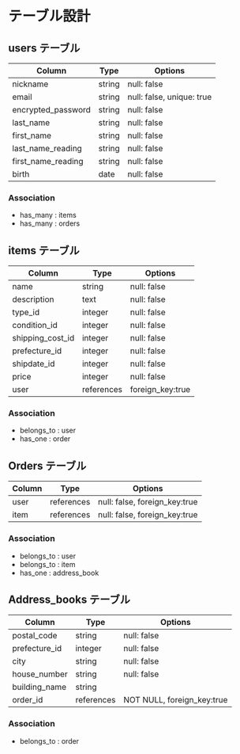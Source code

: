 # テーブル設計

## users テーブル

| Column             | Type   | Options                  |
| ------------------ | ------ | -------------------------|
| nickname           | string | null: false              |
| email              | string | null: false, unique: true|
| encrypted_password | string | null: false              |
| last_name          | string | null: false              |
| first_name         | string | null: false              |
| last_name_reading  | string | null: false              |
| first_name_reading | string | null: false              |
| birth              | date   | null: false              |

### Association

- has_many : items
- has_many : orders

## items テーブル

| Column           | Type       | Options         |
| ---------------- | ---------- |-----------------|
| name             | string     | null: false     |
| description      | text       | null: false     |
| type_id          | integer    | null: false     |
| condition_id     | integer    | null: false     |
| shipping_cost_id | integer    | null: false     |
| prefecture_id    | integer    | null: false     |
| shipdate_id      | integer    | null: false     |
| price            | integer    | null: false     |
| user             | references | foreign_key:true|


### Association

- belongs_to : user
- has_one : order

## Orders テーブル

| Column          | Type       | Options                      |
| ----------------| -----------| -----------------------------|
| user            | references |null: false, foreign_key:true |
| item            | references |null: false, foreign_key:true |

### Association

- belongs_to : user
- belongs_to : item
- has_one : address_book

## Address_books テーブル

| Column          | Type       |Options                     |
| ----------------| ---------- |----------------------------|
| postal_code     | string     | null: false                |
| prefecture_id   | integer    | null: false                |
| city            | string     | null: false                |
| house_number    | string     | null: false                |
| building_name   | string     |                            |
| order_id        | references | NOT NULL, foreign_key:true |

### Association

- belongs_to : order